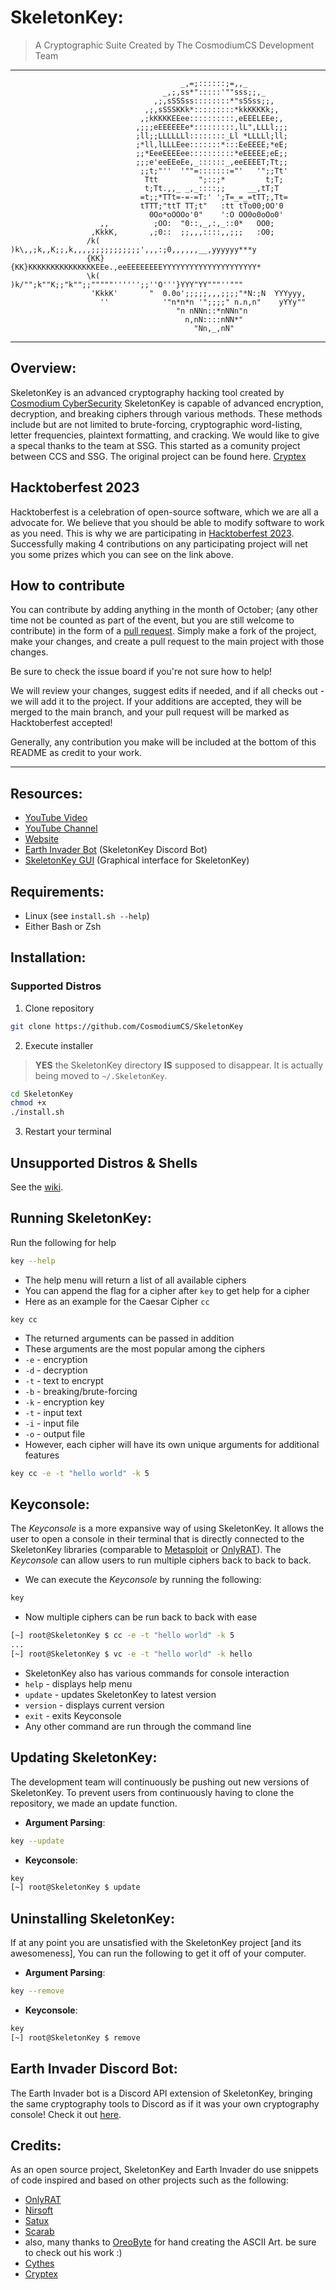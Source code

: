 <!-- variables -->
[ccs]: https://www.cosmodiumcs.com
[youtube]: https://www.youtube.com/c/CosmodiumCS
[onlyrat]: https://github.com/CosmodiumCS/OnlyRAT

<!-- title -->
# SkeletonKey:

> A Cryptographic Suite Created by The CosmodiumCS Development Team
---
```
                                      _,=;::::::;=,,_
                                  _,;,ss*":::::'""sss;;,_
                                ,;,sSSSss::::::::*"sSSss;;,
                              ,;,sSSSKKk*:::::::::*kkKKKKk;,
                             ,;kKKKKEEee::::::::::,eEEELEEe;,
                            ,;;;eEEEEEEe*:::::::::,lL",LLLl;;;
                            ;ll;;LLLLLLl::::::::_Ll *LLLLl;ll;
                            ;*ll,lLLLEee:::::::*:::EeEEEE;*eE;
                            ;;*EeeEEEEee::::::::::*eEEEEE;eE;;
                            ;;;e'eeEEeEe,_::::::_,eeEEEET;Tt;;
                             ;;t;"''  '""=:::::::="'   '";;Tt'
                              Ttt         ";::;*         t;T;
                              t;Tt.,,_ _,_::::;;     __,tT;T
                             =t;;*TTt=-=-=T:' ';T=_=_=tTT;,Tt=
                             tTTT;"ttT TT;t"   :tt tTo00;OO'0
                               0Oo*oOOOo'0"    ':O OO0o0oOo0'
                    ,,          ;OO:  "0::,_,:,_::0*   OO0;
                  ,KkkK,       ,;0::  ;;,,,::::,,;;;   :O0;
                 /k(  )k\,,;k,,K;;,k,,,,;;;;;;;;;;;',,,:;0,,,,,,__,yyyyyy***y
                 {KK}{KK}KKKKKKKKKKKKKKKEEe.,eeEEEEEEEEYYYYYYYYYYYYYYYYYYYYY*
                 \k(  )k/"";k""K;;"k"";;"""""'''''';;''O'''}YYY"YY"""''"""
                  'KkkK'       "  0.0o';;;;;,,,;;;;"*N:;N  YYYyyy,
                    ''            '"n*n*n '";;;;" n.n,n"    yYYy""
                                     "n nNNn::*nNNn"n
                                       n,nN::::nNN*"
                                         "Nn,_,nN"
```
---

## Overview:
SkeletonKey is an advanced cryptography hacking tool created by [Cosmodium CyberSecurity][ccs] SkeletonKey is capable of advanced encryption, decryption, and breaking ciphers through various methods. These methods include but are not limited to brute-forcing, cryptographic word-listing, letter frequencies, plaintext formatting, and cracking. We would like to give a specal thanks to the team at SSG. This started as a comunity project between CCS and SSG. The original project can be found here. [Cryptex](https://github.com/SSGOrg/Cryptex-old)

## Hacktoberfest 2023
Hacktoberfest is a celebration of open-source software, which we are all a advocate for. We believe that you should be able to modify software to work as you need. This is why we are participating in [Hacktoberfest 2023](https://hacktoberfest.com). Successfully making 4 contributions on any participating project will net you some prizes which you can see on the link above.

## How to contribute
You can contribute by adding anything in the month of October; (any other time not be counted as part of the event, but you are still welcome to contribute) in the form of a [pull request](https://docs.github.com/en/pull-requests/collaborating-with-pull-requests/proposing-changes-to-your-work-with-pull-requests/creating-a-pull-request). Simply make a fork of the project, make your changes, and create a pull request to the main project with those changes.  

Be sure to check the issue board if you're not sure how to help!

We will review your changes, suggest edits if needed, and if all checks out - we will add it to the project. If your additions are accepted, they will be merged to the main branch, and your pull request will be marked as Hacktoberfest accepted!

Generally, any contribution you make will be included at the bottom of this README as credit to your work.

---

## Resources:
- [YouTube Video](https://www.cosmodiumcs.com/comings-soon)
- [YouTube Channel](https://youtube.com/cosmodiumcs)
- [Website](https://cosmodiumcs.com)
- [Earth Invader Bot](https://github.com/CosmodiumCS/Earth-Invader) (SkeletonKey Discord Bot)
- [SkeletonKey GUI](https://github.com/CosmodiumCS/SkeletonKey-GUI) (Graphical interface for SkeletonKey)

## Requirements:
- Linux (see `install.sh --help`)
- Either Bash or Zsh

## Installation:

### Supported Distros
1. Clone repository
```bash
git clone https://github.com/CosmodiumCS/SkeletonKey
```
2. Execute installer
> **YES** the SkeletonKey directory **IS** supposed to disappear. It is actually being moved to `~/.SkeletonKey`.
```bash
cd SkeletonKey
chmod +x
./install.sh
```
3. Restart your terminal

## Unsupported Distros & Shells
See the [wiki](https://github.com/CosmodiumCS/SkeletonKey/wiki#installation).

## Running SkeletonKey:
Run the following for help
```bash
key --help
```
- The help menu will return a list of all available ciphers
- You can append the flag for a cipher after `key` to get help for a cipher
- Here as an example for the Caesar Cipher `cc`
```key
key cc
``` 
- The returned arguments can be passed in addition
- These arguments are the most popular among the ciphers
- `-e` - encryption
- `-d` - decryption
- `-t` - text to encrypt
- `-b` - breaking/brute-forcing
- `-k` - encryption key
- `-t` - input text
- `-i` - input file
- `-o` - output file
- However, each cipher will have its own unique arguments for additional features
```bash
key cc -e -t "hello world" -k 5
```

## Keyconsole:
The *Keyconsole* is a more expansive way of using SkeletonKey. It allows the user to open a console in their terminal that is directly connected to the SkeletonKey libraries (comparable to [Metasploit](https://www.metasploit.com/) or [OnlyRAT][onlyrat]). The *Keyconsole* can allow users to run multiple ciphers back to back to back.
- We can execute the *Keyconsole* by running the following:
```bash
key
```
- Now multiple ciphers can be run back to back with ease
```bash
[~] root@SkeletonKey $ cc -e -t "hello world" -k 5
...
[~] root@SkeletonKey $ vc -e -t "hello world" -k hello
```
- SkeletonKey also has various commands for console interaction
- `help` - displays help menu
- `update` - updates SkeletonKey to latest version
- `version` - displays current version
- `exit` - exits Keyconsole
- Any other command are run through the command line

## Updating SkeletonKey:
The development team will continuously be pushing out new versions of SkeletonKey. To prevent users from continuously having to clone the repository, we made an update function.
- **Argument Parsing**:
```bash
key --update
```
- **Keyconsole**:
```bash
key
[~] root@SkeletonKey $ update
```

## Uninstalling SkeletonKey:
If at any point you are unsatisfied with the SkeletonKey project [and its awesomeness], You can run the following to get it off of your computer.
- **Argument Parsing**:
```bash
key --remove
```
- **Keyconsole**:
```bash
key
[~] root@SkeletonKey $ remove
```

## Earth Invader Discord Bot:
The Earth Invader bot is a Discord API extension of SkeletonKey, bringing the same cryptography tools to Discord as if it was your own cryptography console! Check it out [here](https://github.com/CosmodiumCS/Earth-Invader).

## Credits:
As an open source project, SkeletonKey and Earth Invader do use snippets of code inspired and based on other projects such as the following:
- [OnlyRAT](https://github.com/CosmodiumCS/OnlyRAT)
- [Nirsoft](https://www.nirsoft.net)
- [Satux](https://cosmodiumcs.com/coming-soon)
- [Scarab](https://github.com/Soulsender/Scarab)
- also, many thanks to [OreoByte](https://github.com/OreoByte/art-pool-current/tree/master/program_ascii_art/skeleton_key_dir) for hand creating the ASCII Art. be sure to check out his work :)
- [Cythes](https://github.com/AlexKollar)
- [Cryptex](https://github.com/SSGorg/Cryptex-old)
